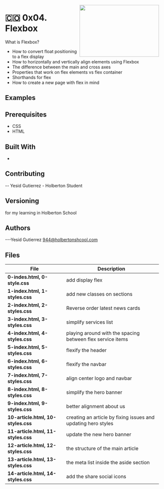 <p>
<img width="260" height="170" src="https://davidjohncoleman.com/wp-djc/wp-content/uploads/2017/06/HBTN-Borderless-CMYK-Logo-Vertical-Color-Black@1200ppi-300x236.png" align="right" >
</p>





# :colombia: 0x04. Flexbox
What is Flexbox?
- How to convert float positioning to a flex display
- How to horizontally and vertically align elements using Flexbox
- The difference between the main and cross axes
- Properties that work on flex elements vs flex container
- Shorthands for flex
- How to create a new page with flex in mind
## Examples
## Prerequisites
- CSS
- HTML
## Built With
- 
## Contributing
-- Yesid Gutierrez - Holberton Student                                          
## Versioning
for my learning in Holberton School
## Authors
---Yesid Gutierrez  944@holbertonshcool.com                                    
                                                                               
## Files

|             File               |             Description                  |
|--------------------------------| ---------------------------------------- |
|**0-indes.html, 0-style.css**| add display flex  |
|**1-index.html, 1-styles.css**| add new classes on sections  |
|**2-index.html, 2-styles.css**| Reverse order latest news cards  |
|**3-index.html, 3-styles.css**| simplify services list  |
|**4-index.html, 4-styles.css**| playing around with the spacing between flex service items  |
|**5-index.html, 5-styles.css**| flexify the header  |
|**6-index.html, 6-styles.css**| flexify the navbar  |
|**7-index.html, 7-styles.css**| align center logo and navbar  |
|**8-index.html, 8-styles.css**| simplify the hero banner  |
|**9-index.html, 9-styles.css**| better alignment about us  |
|**10-article.html, 10-styles.css**| creating an article by fixing issues and updating hero styles  |
|**11-article.html, 11-styles.css**| update the new hero banner  |
|**12-article.html, 12-styles.css**| the structure of the main article  |
|**13-article.html, 13-styles.css**| the meta list inside the aside section  |
|**14-article.html, 14-styles.css**| add the share social icons  |